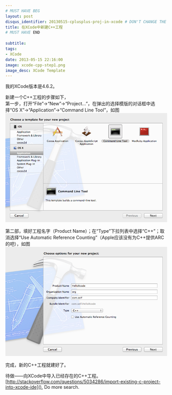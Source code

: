 ```yaml
---
# MUST HAVE BEG
layout: post
disqus_identifier: 20130515-cplusplus-proj-in-xcode # DON'T CHANGE THE VALUE ONCE SET
title: 在XCode中新建C++工程
# MUST HAVE END

subtitle:
tags: 
- XCode
date: 2013-05-15 22:16:00
image: xcode-cpp-step1.png	
image_desc: XCode Template
---
```

我的XCode版本是4.6.2。

新建一个C++工程的步骤如下，  
第一步，打开“File”->“New”->“Project…”，在弹出的选择模版的对话框中选择“OS X”->“Application”->“Command Line Tool”，如图   
![xcode c++ step1](../images/blog/xcode-cpp-step1.png "xcode c++ step1")

第二部，填好工程名字（Product Name）；在“Type”下拉列表中选择“C++”；取消选择“Use Automatic Reference Counting”（Apple应该没有为C++提供ARC的吧），如图    
![xcode c++ step2](../images/blog/xcode-cpp-step2.png "xcode c++ step2")

完成，新的C++工程就建好了。

待做——向XCode中导入已经存在的C++工程。  
[http://stackoverflow.com/questions/5034286/import-existing-c-project-into-xcode-ide](), Do more search.

